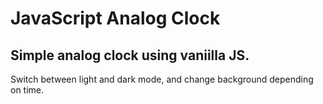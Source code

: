 # JavaScript Analog Clock
## Simple analog clock using vaniilla JS.
Switch between light and dark mode, and change background depending on time.
